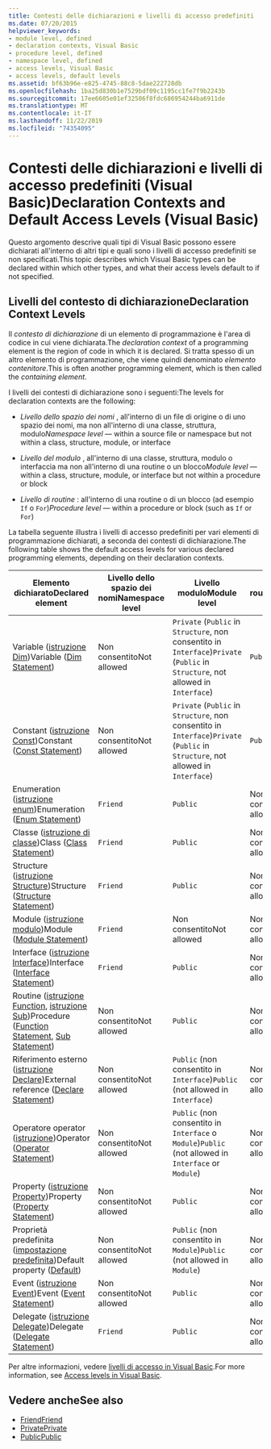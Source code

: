 ```yaml
---
title: Contesti delle dichiarazioni e livelli di accesso predefiniti
ms.date: 07/20/2015
helpviewer_keywords:
- module level, defined
- declaration contexts, Visual Basic
- procedure level, defined
- namespace level, defined
- access levels, Visual Basic
- access levels, default levels
ms.assetid: bf63b96e-e825-4745-88c8-5dae222728db
ms.openlocfilehash: 1ba25d830b1e7529bdf09c1195cc1fe7f9b2243b
ms.sourcegitcommit: 17ee6605e01ef32506f8fdc686954244ba6911de
ms.translationtype: MT
ms.contentlocale: it-IT
ms.lasthandoff: 11/22/2019
ms.locfileid: "74354095"
---
```

# <a name="declaration-contexts-and-default-access-levels-visual-basic"></a><span data-ttu-id="2714d-102">Contesti delle dichiarazioni e livelli di accesso predefiniti (Visual Basic)</span><span class="sxs-lookup"><span data-stu-id="2714d-102">Declaration Contexts and Default Access Levels (Visual Basic)</span></span>
<span data-ttu-id="2714d-103">Questo argomento descrive quali tipi di Visual Basic possono essere dichiarati all'interno di altri tipi e quali sono i livelli di accesso predefiniti se non specificati.</span><span class="sxs-lookup"><span data-stu-id="2714d-103">This topic describes which Visual Basic types can be declared within which other types, and what their access levels default to if not specified.</span></span>  
  
## <a name="declaration-context-levels"></a><span data-ttu-id="2714d-104">Livelli del contesto di dichiarazione</span><span class="sxs-lookup"><span data-stu-id="2714d-104">Declaration Context Levels</span></span>  
 <span data-ttu-id="2714d-105">Il *contesto di dichiarazione* di un elemento di programmazione è l'area di codice in cui viene dichiarata.</span><span class="sxs-lookup"><span data-stu-id="2714d-105">The *declaration context* of a programming element is the region of code in which it is declared.</span></span> <span data-ttu-id="2714d-106">Si tratta spesso di un altro elemento di programmazione, che viene quindi denominato *elemento contenitore*.</span><span class="sxs-lookup"><span data-stu-id="2714d-106">This is often another programming element, which is then called the *containing element*.</span></span>  
  
 <span data-ttu-id="2714d-107">I livelli dei contesti di dichiarazione sono i seguenti:</span><span class="sxs-lookup"><span data-stu-id="2714d-107">The levels for declaration contexts are the following:</span></span>  
  
- <span data-ttu-id="2714d-108">*Livello dello spazio dei nomi* , all'interno di un file di origine o di uno spazio dei nomi, ma non all'interno di una classe, struttura, modulo</span><span class="sxs-lookup"><span data-stu-id="2714d-108">*Namespace level* — within a source file or namespace but not within a class, structure, module, or interface</span></span>  
  
- <span data-ttu-id="2714d-109">*Livello del modulo* , all'interno di una classe, struttura, modulo o interfaccia ma non all'interno di una routine o un blocco</span><span class="sxs-lookup"><span data-stu-id="2714d-109">*Module level* — within a class, structure, module, or interface but not within a procedure or block</span></span>  
  
- <span data-ttu-id="2714d-110">*Livello di routine* : all'interno di una routine o di un blocco (ad esempio `If` o `For`)</span><span class="sxs-lookup"><span data-stu-id="2714d-110">*Procedure level* — within a procedure or block (such as `If` or `For`)</span></span>  
  
 <span data-ttu-id="2714d-111">La tabella seguente illustra i livelli di accesso predefiniti per vari elementi di programmazione dichiarati, a seconda dei contesti di dichiarazione.</span><span class="sxs-lookup"><span data-stu-id="2714d-111">The following table shows the default access levels for various declared programming elements, depending on their declaration contexts.</span></span>  
  
|<span data-ttu-id="2714d-112">Elemento dichiarato</span><span class="sxs-lookup"><span data-stu-id="2714d-112">Declared element</span></span>|<span data-ttu-id="2714d-113">Livello dello spazio dei nomi</span><span class="sxs-lookup"><span data-stu-id="2714d-113">Namespace level</span></span>|<span data-ttu-id="2714d-114">Livello modulo</span><span class="sxs-lookup"><span data-stu-id="2714d-114">Module level</span></span>|<span data-ttu-id="2714d-115">Livello di routine</span><span class="sxs-lookup"><span data-stu-id="2714d-115">Procedure level</span></span>|  
|----------------------|---------------------|------------------|---------------------|  
|<span data-ttu-id="2714d-116">Variable ([istruzione Dim](../../../visual-basic/language-reference/statements/dim-statement.md))</span><span class="sxs-lookup"><span data-stu-id="2714d-116">Variable ([Dim Statement](../../../visual-basic/language-reference/statements/dim-statement.md))</span></span>|<span data-ttu-id="2714d-117">Non consentito</span><span class="sxs-lookup"><span data-stu-id="2714d-117">Not allowed</span></span>|<span data-ttu-id="2714d-118">`Private` (`Public` in `Structure`, non consentito in `Interface`)</span><span class="sxs-lookup"><span data-stu-id="2714d-118">`Private` (`Public` in `Structure`, not allowed in `Interface`)</span></span>|`Public`|  
|<span data-ttu-id="2714d-119">Constant ([istruzione Const](../../../visual-basic/language-reference/statements/const-statement.md))</span><span class="sxs-lookup"><span data-stu-id="2714d-119">Constant ([Const Statement](../../../visual-basic/language-reference/statements/const-statement.md))</span></span>|<span data-ttu-id="2714d-120">Non consentito</span><span class="sxs-lookup"><span data-stu-id="2714d-120">Not allowed</span></span>|<span data-ttu-id="2714d-121">`Private` (`Public` in `Structure`, non consentito in `Interface`)</span><span class="sxs-lookup"><span data-stu-id="2714d-121">`Private` (`Public` in `Structure`, not allowed in `Interface`)</span></span>|`Public`|  
|<span data-ttu-id="2714d-122">Enumeration ([istruzione enum](../../../visual-basic/language-reference/statements/enum-statement.md))</span><span class="sxs-lookup"><span data-stu-id="2714d-122">Enumeration ([Enum Statement](../../../visual-basic/language-reference/statements/enum-statement.md))</span></span>|`Friend`|`Public`|<span data-ttu-id="2714d-123">Non consentito</span><span class="sxs-lookup"><span data-stu-id="2714d-123">Not allowed</span></span>|  
|<span data-ttu-id="2714d-124">Classe ([istruzione di classe](../../../visual-basic/language-reference/statements/class-statement.md))</span><span class="sxs-lookup"><span data-stu-id="2714d-124">Class ([Class Statement](../../../visual-basic/language-reference/statements/class-statement.md))</span></span>|`Friend`|`Public`|<span data-ttu-id="2714d-125">Non consentito</span><span class="sxs-lookup"><span data-stu-id="2714d-125">Not allowed</span></span>|  
|<span data-ttu-id="2714d-126">Structure ([istruzione Structure](../../../visual-basic/language-reference/statements/structure-statement.md))</span><span class="sxs-lookup"><span data-stu-id="2714d-126">Structure ([Structure Statement](../../../visual-basic/language-reference/statements/structure-statement.md))</span></span>|`Friend`|`Public`|<span data-ttu-id="2714d-127">Non consentito</span><span class="sxs-lookup"><span data-stu-id="2714d-127">Not allowed</span></span>|  
|<span data-ttu-id="2714d-128">Module ([istruzione modulo](../../../visual-basic/language-reference/statements/module-statement.md))</span><span class="sxs-lookup"><span data-stu-id="2714d-128">Module ([Module Statement](../../../visual-basic/language-reference/statements/module-statement.md))</span></span>|`Friend`|<span data-ttu-id="2714d-129">Non consentito</span><span class="sxs-lookup"><span data-stu-id="2714d-129">Not allowed</span></span>|<span data-ttu-id="2714d-130">Non consentito</span><span class="sxs-lookup"><span data-stu-id="2714d-130">Not allowed</span></span>|  
|<span data-ttu-id="2714d-131">Interface ([istruzione Interface](../../../visual-basic/language-reference/statements/interface-statement.md))</span><span class="sxs-lookup"><span data-stu-id="2714d-131">Interface ([Interface Statement](../../../visual-basic/language-reference/statements/interface-statement.md))</span></span>|`Friend`|`Public`|<span data-ttu-id="2714d-132">Non consentito</span><span class="sxs-lookup"><span data-stu-id="2714d-132">Not allowed</span></span>|  
|<span data-ttu-id="2714d-133">Routine ([istruzione Function](../../../visual-basic/language-reference/statements/function-statement.md), [istruzione Sub](../../../visual-basic/language-reference/statements/sub-statement.md))</span><span class="sxs-lookup"><span data-stu-id="2714d-133">Procedure ([Function Statement](../../../visual-basic/language-reference/statements/function-statement.md), [Sub Statement](../../../visual-basic/language-reference/statements/sub-statement.md))</span></span>|<span data-ttu-id="2714d-134">Non consentito</span><span class="sxs-lookup"><span data-stu-id="2714d-134">Not allowed</span></span>|`Public`|<span data-ttu-id="2714d-135">Non consentito</span><span class="sxs-lookup"><span data-stu-id="2714d-135">Not allowed</span></span>|  
|<span data-ttu-id="2714d-136">Riferimento esterno ([istruzione Declare](../../../visual-basic/language-reference/statements/declare-statement.md))</span><span class="sxs-lookup"><span data-stu-id="2714d-136">External reference ([Declare Statement](../../../visual-basic/language-reference/statements/declare-statement.md))</span></span>|<span data-ttu-id="2714d-137">Non consentito</span><span class="sxs-lookup"><span data-stu-id="2714d-137">Not allowed</span></span>|<span data-ttu-id="2714d-138">`Public` (non consentito in `Interface`)</span><span class="sxs-lookup"><span data-stu-id="2714d-138">`Public` (not allowed in `Interface`)</span></span>|<span data-ttu-id="2714d-139">Non consentito</span><span class="sxs-lookup"><span data-stu-id="2714d-139">Not allowed</span></span>|  
|<span data-ttu-id="2714d-140">Operatore operator ([istruzione](../../../visual-basic/language-reference/statements/operator-statement.md))</span><span class="sxs-lookup"><span data-stu-id="2714d-140">Operator ([Operator Statement](../../../visual-basic/language-reference/statements/operator-statement.md))</span></span>|<span data-ttu-id="2714d-141">Non consentito</span><span class="sxs-lookup"><span data-stu-id="2714d-141">Not allowed</span></span>|<span data-ttu-id="2714d-142">`Public` (non consentito in `Interface` o `Module`)</span><span class="sxs-lookup"><span data-stu-id="2714d-142">`Public` (not allowed in `Interface` or `Module`)</span></span>|<span data-ttu-id="2714d-143">Non consentito</span><span class="sxs-lookup"><span data-stu-id="2714d-143">Not allowed</span></span>|  
|<span data-ttu-id="2714d-144">Property ([istruzione Property](../../../visual-basic/language-reference/statements/property-statement.md))</span><span class="sxs-lookup"><span data-stu-id="2714d-144">Property ([Property Statement](../../../visual-basic/language-reference/statements/property-statement.md))</span></span>|<span data-ttu-id="2714d-145">Non consentito</span><span class="sxs-lookup"><span data-stu-id="2714d-145">Not allowed</span></span>|`Public`|<span data-ttu-id="2714d-146">Non consentito</span><span class="sxs-lookup"><span data-stu-id="2714d-146">Not allowed</span></span>|  
|<span data-ttu-id="2714d-147">Proprietà predefinita ([impostazione predefinita](../../../visual-basic/language-reference/modifiers/default.md))</span><span class="sxs-lookup"><span data-stu-id="2714d-147">Default property ([Default](../../../visual-basic/language-reference/modifiers/default.md))</span></span>|<span data-ttu-id="2714d-148">Non consentito</span><span class="sxs-lookup"><span data-stu-id="2714d-148">Not allowed</span></span>|<span data-ttu-id="2714d-149">`Public` (non consentito in `Module`)</span><span class="sxs-lookup"><span data-stu-id="2714d-149">`Public` (not allowed in `Module`)</span></span>|<span data-ttu-id="2714d-150">Non consentito</span><span class="sxs-lookup"><span data-stu-id="2714d-150">Not allowed</span></span>|  
|<span data-ttu-id="2714d-151">Event ([istruzione Event](../../../visual-basic/language-reference/statements/event-statement.md))</span><span class="sxs-lookup"><span data-stu-id="2714d-151">Event ([Event Statement](../../../visual-basic/language-reference/statements/event-statement.md))</span></span>|<span data-ttu-id="2714d-152">Non consentito</span><span class="sxs-lookup"><span data-stu-id="2714d-152">Not allowed</span></span>|`Public`|<span data-ttu-id="2714d-153">Non consentito</span><span class="sxs-lookup"><span data-stu-id="2714d-153">Not allowed</span></span>|  
|<span data-ttu-id="2714d-154">Delegate ([istruzione Delegate](../../../visual-basic/language-reference/statements/delegate-statement.md))</span><span class="sxs-lookup"><span data-stu-id="2714d-154">Delegate ([Delegate Statement](../../../visual-basic/language-reference/statements/delegate-statement.md))</span></span>|`Friend`|`Public`|<span data-ttu-id="2714d-155">Non consentito</span><span class="sxs-lookup"><span data-stu-id="2714d-155">Not allowed</span></span>|  
  
 <span data-ttu-id="2714d-156">Per altre informazioni, vedere [livelli di accesso in Visual Basic](../../../visual-basic/programming-guide/language-features/declared-elements/access-levels.md).</span><span class="sxs-lookup"><span data-stu-id="2714d-156">For more information, see [Access levels in Visual Basic](../../../visual-basic/programming-guide/language-features/declared-elements/access-levels.md).</span></span>  
  
## <a name="see-also"></a><span data-ttu-id="2714d-157">Vedere anche</span><span class="sxs-lookup"><span data-stu-id="2714d-157">See also</span></span>

- [<span data-ttu-id="2714d-158">Friend</span><span class="sxs-lookup"><span data-stu-id="2714d-158">Friend</span></span>](../../../visual-basic/language-reference/modifiers/friend.md)
- [<span data-ttu-id="2714d-159">Private</span><span class="sxs-lookup"><span data-stu-id="2714d-159">Private</span></span>](../../../visual-basic/language-reference/modifiers/private.md)
- [<span data-ttu-id="2714d-160">Public</span><span class="sxs-lookup"><span data-stu-id="2714d-160">Public</span></span>](../../../visual-basic/language-reference/modifiers/public.md)
